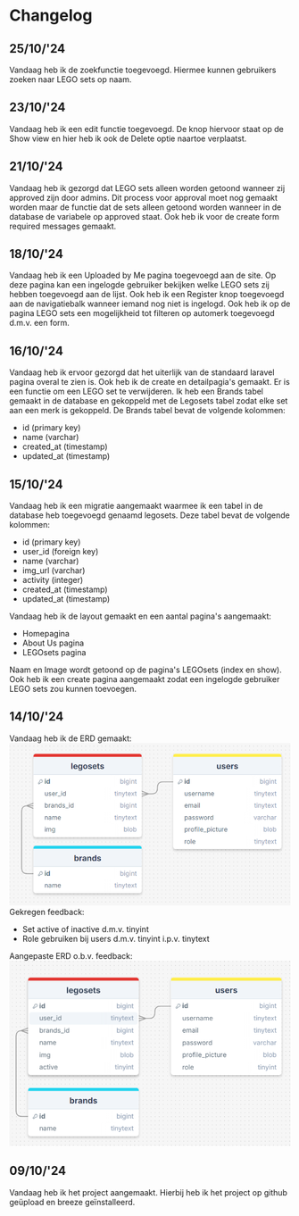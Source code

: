# Changelog

## 25/10/'24

Vandaag heb ik de zoekfunctie toegevoegd. Hiermee kunnen gebruikers zoeken naar LEGO sets op naam.

## 23/10/'24

Vandaag heb ik een edit functie toegevoegd. De knop hiervoor staat op de Show view en hier heb ik ook de Delete optie
naartoe verplaatst.

## 21/10/'24

Vandaag heb ik gezorgd dat LEGO sets alleen worden getoond wanneer zij approved zijn door admins. Dit process voor
approval moet nog gemaakt worden maar de functie dat de sets alleen getoond worden wanneer in de database de variabele
op approved staat. Ook heb ik voor de create form required messages gemaakt.

## 18/10/'24

Vandaag heb ik een Uploaded by Me pagina toegevoegd aan de site. Op deze pagina kan een ingelogde gebruiker bekijken
welke LEGO sets zij hebben toegevoegd aan de lijst. Ook heb ik een Register knop toegevoegd aan de navigatiebalk wanneer
iemand nog niet is ingelogd. Ook heb ik op de pagina LEGO sets een mogelijkheid tot filteren op automerk toegevoegd
d.m.v. een form.

## 16/10/'24

Vandaag heb ik ervoor gezorgd dat het uiterlijk van de standaard laravel pagina overal te zien is. Ook heb ik de create
en detailpagia's gemaakt. Er is een functie om een LEGO set te verwijderen. Ik heb een Brands tabel gemaakt in de
database en gekoppeld met de Legosets tabel zodat elke set aan een merk is gekoppeld. De Brands tabel bevat de volgende
kolommen:

- id (primary key)
- name (varchar)
- created_at (timestamp)
- updated_at (timestamp)

## 15/10/'24

Vandaag heb ik een migratie aangemaakt waarmee ik een tabel in de database heb toegevoegd genaamd legosets. Deze tabel
bevat de volgende kolommen:

- id (primary key)
- user_id (foreign key)
- name (varchar)
- img_url (varchar)
- activity (integer)
- created_at (timestamp)
- updated_at (timestamp)

Vandaag heb ik de layout gemaakt en een aantal pagina's aangemaakt:

- Homepagina
- About Us pagina
- LEGOsets pagina

Naam en Image wordt getoond op de pagina's LEGOsets (index en show).
Ook heb ik een create pagina aangemaakt zodat een ingelogde gebruiker LEGO sets zou kunnen toevoegen.

## 14/10/'24

Vandaag heb ik de ERD gemaakt:<br>
![ERD](/public/img/erdold.png)<br>
Gekregen feedback:

- Set active of inactive d.m.v. tinyint
- Role gebruiken bij users d.m.v. tinyint i.p.v. tinytext

Aangepaste ERD o.b.v. feedback:<br>
![ERD](/public/img/erdnew.png)<br>

## 09/10/'24

Vandaag heb ik het project aangemaakt. Hierbij heb ik het project op github geüpload en breeze geïnstalleerd.


